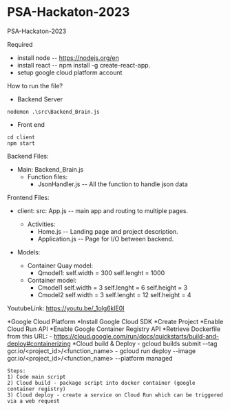 # PSA-Hackaton-2023
PSA-Hackaton-2023

Required
* install node -- https://nodejs.org/en
* install react -- npm install -g create-react-app.
* setup google cloud platform account 

How to run the file? 

* Backend Server
```shell
nodemon .\src\Backend_Brain.js
```

* Front end

```shell
cd client
npm start
```



Backend Files:
* Main: Backend_Brain.js
    * Function files:
        - JsonHandler.js  -- All the function to handle json data

Frontend Files:
* client: src: App.js -- main app and routing to multiple pages.
    * Activities:
        - Home.js -- Landing page and project description.
        - Application.js -- Page for I/O between backend.


* Models:
    * Container Quay model:
        * Qmodel1:
            self.width = 300
            self.lenght = 1000
    * Container model:
        * Cmodel1 
            self.width = 3
            self.lenght = 6
            self.height = 3
        * Cmodel2
            self.width = 3
            self.lenght = 12
            self.height = 4
    
YoutubeLink: https://youtu.be/_1olg6klE0I


*Google Cloud Platform 
	*Install Google Cloud SDK 
	*Create Project
	*Enable Cloud Run API 
	*Enable Google Container Registry API 
	*Retrieve Dockerfile from this URL: 
	- https://cloud.google.com/run/docs/quickstarts/build-and-deploy#containerizing
	*Cloud build & Deploy 
	- gcloud builds submit --tag gcr.io/<project_id>/<function_name>
	- gcloud run deploy --image gcr.io/<project_id>/<function_name> --platform managed


	Steps: 
	1) Code main script 
	2) Cloud build - package script into docker container (google container registry) 
	3) Cloud deploy - create a service on Cloud Run which can be triggered via a web request

